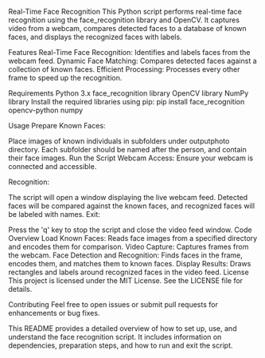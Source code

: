 Real-Time Face Recognition
This Python script performs real-time face recognition using the face_recognition library and OpenCV. It captures video from a webcam, compares detected faces to a database of known faces, and displays the recognized faces with labels.

Features
Real-Time Face Recognition: Identifies and labels faces from the webcam feed.
Dynamic Face Matching: Compares detected faces against a collection of known faces.
Efficient Processing: Processes every other frame to speed up the recognition.

Requirements
Python 3.x
face_recognition library
OpenCV library
NumPy library
Install the required libraries using pip:
pip install face_recognition opencv-python numpy

Usage
Prepare Known Faces:

Place images of known individuals in subfolders under outputphoto directory.
Each subfolder should be named after the person, and contain their face images.
Run the Script
Webcam Access: Ensure your webcam is connected and accessible.

Recognition:

The script will open a window displaying the live webcam feed.
Detected faces will be compared against the known faces, and recognized faces will be labeled with names.
Exit:

Press the 'q' key to stop the script and close the video feed window.
Code Overview
Load Known Faces: Reads face images from a specified directory and encodes them for comparison.
Video Capture: Captures frames from the webcam.
Face Detection and Recognition: Finds faces in the frame, encodes them, and matches them to known faces.
Display Results: Draws rectangles and labels around recognized faces in the video feed.
License
This project is licensed under the MIT License. See the LICENSE file for details.

Contributing
Feel free to open issues or submit pull requests for enhancements or bug fixes.

This README provides a detailed overview of how to set up, use, and understand the face recognition script. It includes information on dependencies, preparation steps, and how to run and exit the script.








